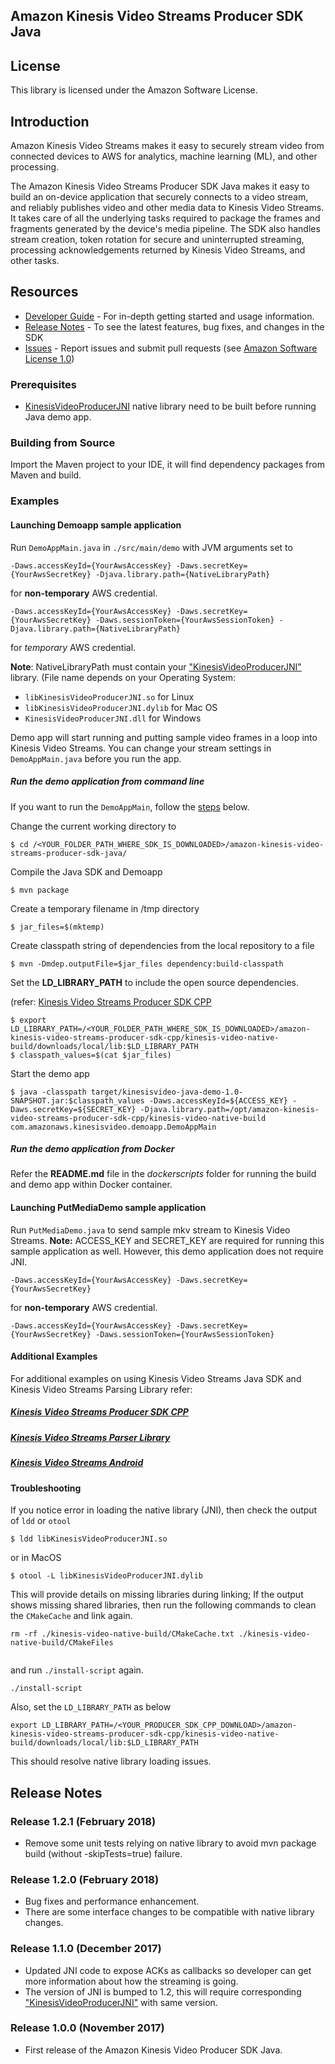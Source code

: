 ## Amazon Kinesis Video Streams Producer SDK Java

## License

This library is licensed under the Amazon Software License.

## Introduction

Amazon Kinesis Video Streams makes it easy to securely stream video from connected devices to AWS for analytics, machine learning (ML), and other processing.

The Amazon Kinesis Video Streams Producer SDK Java makes it easy to build an on-device application that securely connects to a video stream, and reliably publishes video and other media data to Kinesis Video Streams. It takes care of all the underlying tasks required to package the frames and fragments generated by the device's media pipeline. The SDK also handles stream creation, token rotation for secure and uninterrupted streaming, processing acknowledgements returned by Kinesis Video Streams, and other tasks.

## Resources

* [Developer Guide](https://docs.aws.amazon.com/kinesisvideostreams/latest/dg/producer-sdk-javaapi.html) - For in-depth getting started and usage information.
* [Release Notes](https://github.com/awslabs/amazon-kinesis-video-streams-producer-sdk-java/releases) - To see the latest features, bug fixes, and changes in the SDK
* [Issues](https://github.com/awslabs/amazon-kinesis-video-streams-producer-sdk-java/issues) - Report issues and submit pull requests (see [Amazon Software License 1.0](https://github.com/awslabs/amazon-kinesis-video-streams-producer-sdk-cpp/blob/master/LICENSE))


### Prerequisites

* [KinesisVideoProducerJNI](https://github.com/awslabs/amazon-kinesis-video-streams-producer-sdk-cpp#building-from-source) native library need to be built before running Java demo app.

### Building from Source

Import the Maven project to your IDE, it will find dependency packages from Maven and build.

### Examples

#### Launching Demoapp sample application

Run `DemoAppMain.java` in `./src/main/demo` with JVM arguments set to
```
-Daws.accessKeyId={YourAwsAccessKey} -Daws.secretKey={YourAwsSecretKey} -Djava.library.path={NativeLibraryPath} 
```
for **non-temporary** AWS credential.

```
-Daws.accessKeyId={YourAwsAccessKey} -Daws.secretKey={YourAwsSecretKey} -Daws.sessionToken={YourAwsSessionToken} -Djava.library.path={NativeLibraryPath}
```
for *temporary* AWS credential.

**Note**: NativeLibraryPath must contain  your ["KinesisVideoProducerJNI"](https://github.com/awslabs/amazon-kinesis-video-streams-producer-sdk-cpp) library. (File name depends on your Operating System: 
* `libKinesisVideoProducerJNI.so` for Linux 
* `libKinesisVideoProducerJNI.dylib` for Mac OS 
* `KinesisVideoProducerJNI.dll` for Windows

Demo app will start running and putting sample video frames in a loop into Kinesis Video Streams. You can change your stream settings in `DemoAppMain.java` before you run the app.

##### Run the demo application from command line 

If you want to run the `DemoAppMain`, follow the [steps](https://github.com/awslabs/amazon-kinesis-video-streams-producer-sdk-java/issues/14) below.

Change the current working directory to

```
$ cd /<YOUR_FOLDER_PATH_WHERE_SDK_IS_DOWNLOADED>/amazon-kinesis-video-streams-producer-sdk-java/
```

Compile the Java SDK and Demoapp 
``` 
$ mvn package
```
Create a temporary filename in /tmp directory
```
$ jar_files=$(mktemp)
```
Create classpath string of dependencies from the local repository to a file

```
$ mvn -Dmdep.outputFile=$jar_files dependency:build-classpath
```
Set the **LD_LIBRARY_PATH** to include the open source dependencies.

(refer: [Kinesis Video Streams Producer SDK CPP](https://github.com/awslabs/amazon-kinesis-video-streams-producer-sdk-cpp)
```
$ export LD_LIBRARY_PATH=/<YOUR_FOLDER_PATH_WHERE_SDK_IS_DOWNLOADED>/amazon-kinesis-video-streams-producer-sdk-cpp/kinesis-video-native-build/downloads/local/lib:$LD_LIBRARY_PATH
$ classpath_values=$(cat $jar_files)
```
Start the demo app
```
$ java -classpath target/kinesisvideo-java-demo-1.0-SNAPSHOT.jar:$classpath_values -Daws.accessKeyId=${ACCESS_KEY} -Daws.secretKey=${SECRET_KEY} -Djava.library.path=/opt/amazon-kinesis-video-streams-producer-sdk-cpp/kinesis-video-native-build com.amazonaws.kinesisvideo.demoapp.DemoAppMain

```

##### Run the demo application from Docker

Refer the **README.md** file in the  *dockerscripts* folder for running the build and demo app within Docker container.

#### Launching PutMediaDemo sample application

 Run `PutMediaDemo.java` to send sample mkv stream to Kinesis Video Streams. **Note:** ACCESS_KEY and SECRET_KEY are required for running this sample application as well. However, this demo application does not require JNI. 

```
-Daws.accessKeyId={YourAwsAccessKey} -Daws.secretKey={YourAwsSecretKey} 
```
for **non-temporary** AWS credential.

```
-Daws.accessKeyId={YourAwsAccessKey} -Daws.secretKey={YourAwsSecretKey} -Daws.sessionToken={YourAwsSessionToken}
```

#### Additional Examples

For additional examples on using Kinesis Video Streams Java SDK and  Kinesis Video Streams Parsing Library refer: 

##### [Kinesis Video Streams Producer SDK CPP](https://github.com/awslabs/amazon-kinesis-video-streams-producer-sdk-cpp/blob/master/README.md)
##### [Kinesis Video Streams Parser Library](https://github.com/aws/amazon-kinesis-video-streams-parser-library/blob/master/README.md)

##### [Kinesis Video Streams Android](https://github.com/awslabs/aws-sdk-android-samples/tree/master/AmazonKinesisVideoDemoApp)

#### Troubleshooting

If you notice error in loading the native library (JNI), then check the output of `ldd` or `otool`

```
$ ldd libKinesisVideoProducerJNI.so
```
or in MacOS
```
$ otool -L libKinesisVideoProducerJNI.dylib
```

This will provide details on missing libraries during linking; If the output shows missing shared libraries, then run the following commands to clean the `CMakeCache` and link again.  

```
rm -rf ./kinesis-video-native-build/CMakeCache.txt ./kinesis-video-native-build/CMakeFiles
 
```
and run `./install-script` again.

```
./install-script

```
Also, set the `LD_LIBRARY_PATH` as below
```
export LD_LIBRARY_PATH=/<YOUR_PRODUCER_SDK_CPP_DOWNLOAD>/amazon-kinesis-video-streams-producer-sdk-cpp/kinesis-video-native-build/downloads/local/lib:$LD_LIBRARY_PATH
```

This should resolve native library loading issues.

## Release Notes

### Release 1.2.1 (February 2018)

* Remove some unit tests relying on native library to avoid mvn package build (without -skipTests=true) failure.

### Release 1.2.0 (February 2018)

* Bug fixes and performance enhancement.
* There are some interface changes to be compatible with native library changes.

### Release 1.1.0 (December 2017)

* Updated JNI code to expose ACKs as callbacks so developer can get more information about how the streaming is going.
* The version of JNI is bumped to 1.2, this will require corresponding ["KinesisVideoProducerJNI"](https://github.com/awslabs/amazon-kinesis-video-streams-producer-sdk-cpp) with same version.

### Release 1.0.0 (November 2017)

* First release of the Amazon Kinesis Video Producer SDK Java.
